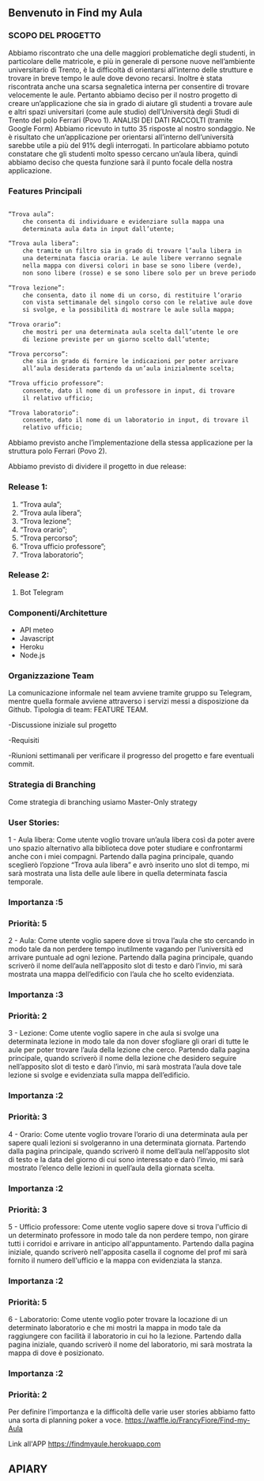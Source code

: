 ## Benvenuto in Find my Aula

### SCOPO DEL PROGETTO

Abbiamo riscontrato che una delle maggiori problematiche degli studenti, in particolare delle matricole, e più in generale di persone nuove nell’ambiente universitario di Trento, è la difficoltà di orientarsi all’interno delle strutture e trovare in breve tempo le aule dove devono recarsi. Inoltre è stata riscontrata anche una scarsa segnaletica interna per consentire di trovare velocemente le aule.
Pertanto abbiamo deciso per il nostro progetto di creare un’applicazione che sia in grado di aiutare gli studenti a trovare aule e altri spazi universitari (come aule studio) dell’Università degli Studi di Trento del polo Ferrari (Povo 1).
ANALISI DEI DATI RACCOLTI (tramite Google Form)
Abbiamo ricevuto in tutto 35 risposte al nostro sondaggio. Ne è risultato che un’applicazione per orientarsi all’interno dell’università sarebbe utile a più del 91% degli interrogati. In particolare abbiamo potuto constatare che gli studenti molto spesso cercano un’aula libera, quindi abbiamo deciso che questa funzione sarà il punto focale della nostra applicazione. 



### Features Principali


```markdown

“Trova aula”:
    che consenta di individuare e evidenziare sulla mappa una
    determinata aula data in input dall’utente;
    
“Trova aula libera”:
    che tramite un filtro sia in grado di trovare l’aula libera in
    una determinata fascia oraria. Le aule libere verranno segnale
    nella mappa con diversi colori in base se sono libere (verde),
    non sono libere (rosse) e se sono libere solo per un breve periodo (gialle);
    
“Trova lezione”:
    che consenta, dato il nome di un corso, di restituire l’orario
    con vista settimanale del singolo corso con le relative aule dove
    si svolge, e la possibilità di mostrare le aule sulla mappa;
    
“Trova orario”:
    che mostri per una determinata aula scelta dall’utente le ore
    di lezione previste per un giorno scelto dall’utente;
    
“Trova percorso”:
    che sia in grado di fornire le indicazioni per poter arrivare
    all’aula desiderata partendo da un’aula inizialmente scelta;
    
“Trova ufficio professore”:
    consente, dato il nome di un professore in input, di trovare
    il relativo ufficio;
    
“Trova laboratorio”:
    consente, dato il nome di un laboratorio in input, di trovare il
    relativo ufficio;

```

Abbiamo previsto anche l’implementazione della stessa applicazione per la struttura polo Ferrari (Povo 2).

Abbiamo previsto di dividere il progetto in due release:

### Release 1:                                      
1. “Trova aula”;                                    
2. “Trova aula libera”;                             
3. “Trova lezione”;                                 
4. “Trova orario”;                                  
5. “Trova percorso”;
6. "Trova ufficio professore”;
7. “Trova laboratorio”;

### Release 2:
1. Bot Telegram

### Componenti/Architetture
- API meteo
- Javascript
- Heroku
- Node.js

### Organizzazione Team
La comunicazione informale nel team avviene tramite gruppo su Telegram, mentre quella formale avviene attraverso i servizi messi a disposizione da Github. Tipologia di team: FEATURE TEAM.

-Discussione iniziale sul progetto

-Requisiti

-Riunioni settimanali per verificare il progresso del progetto e fare eventuali commit.

### Strategia di Branching
Come strategia di branching usiamo Master-Only strategy

### User Stories:

1 - Aula libera:
    Come utente voglio trovare un’aula libera così da poter avere uno spazio alternativo alla biblioteca dove poter studiare e confrontarmi anche con i miei compagni.
    Partendo dalla pagina principale, quando sceglierò l’opzione “Trova aula libera” e avrò inserito uno slot di tempo, mi sarà mostrata una lista delle aule libere in quella determinata fascia temporale.
###    Importanza :5
###    Priorità: 5


2 - Aula:
    Come utente voglio sapere dove si trova l’aula che sto cercando in modo tale da non perdere tempo inutilmente vagando per l’università ed arrivare puntuale ad ogni lezione.
    Partendo dalla pagina principale, quando scriverò il nome dell’aula nell’apposito slot di testo e darò l’invio, mi sarà mostrata una mappa dell’edificio con l’aula che ho scelto evidenziata.
###    Importanza :3
###    Priorità: 2
    
3 - Lezione:
    Come utente voglio sapere in che aula si svolge una determinata lezione in modo tale da non dover sfogliare gli orari di tutte le aule per poter trovare l’aula della lezione che cerco.
    Partendo dalla pagina principale, quando scriverò il nome della lezione che desidero seguire nell’apposito slot di testo e darò l’invio, mi sarà mostrata l’aula dove tale lezione si svolge e evidenziata sulla mappa dell’edificio.
###    Importanza :2
###    Priorità: 3    

4 - Orario:
    Come utente voglio trovare l’orario di una determinata aula per sapere quali lezioni si svolgeranno in una determinata giornata.
    Partendo dalla pagina principale, quando scriverò il nome dell’aula nell’apposito slot di testo e la data del giorno di cui sono interessato e darò l’invio, mi sarà mostrato l’elenco delle lezioni in quell’aula della giornata scelta.	
###    Importanza :2
###    Priorità: 3  

5 - Ufficio professore:
    Come utente voglio sapere dove si trova l'ufficio di un determinato professore in modo tale da non perdere tempo, non girare tutti i corridoi e arrivare in anticipo all'appuntamento.
    Partendo dalla pagina iniziale, quando scriverò nell'apposita casella il cognome del prof mi sarà fornito il numero dell'ufficio e la mappa con evidenziata la stanza.
###    Importanza :2
###    Priorità: 5    
    
6 - Laboratorio:
    Come utente voglio poter trovare la locazione di un determinato laboratorio e che mi mostri la mappa in modo tale da raggiungere con facilità il laboratorio in cui ho la lezione.
    Partendo dalla pagina iniziale, quando scriverò il nome del laboratorio, mi sarà mostrata la mappa di dove è posizionato.
###    Importanza :2
###    Priorità: 2

Per definire l’importanza e la difficoltà delle varie user stories abbiamo fatto una sorta di planning poker a voce.
https://waffle.io/FrancyFiore/Find-my-Aula

Link all'APP
https://findmyaule.herokuapp.com

APIARY
----

